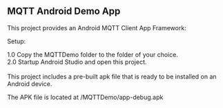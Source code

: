 <h2><strong>MQTT Android Demo App</strong></h2>

This project provides an Android MQTT Client App Framework:

Setup:<br>

1.0 Copy the MQTTDemo folder to the folder of your choice.<br>
2.0 Startup Android Studio and open this project.<br>
<br>
This project includes a pre-built apk file that is ready to be installed on an Android device.

The APK file is located at /MQTTDemo/app-debug.apk
